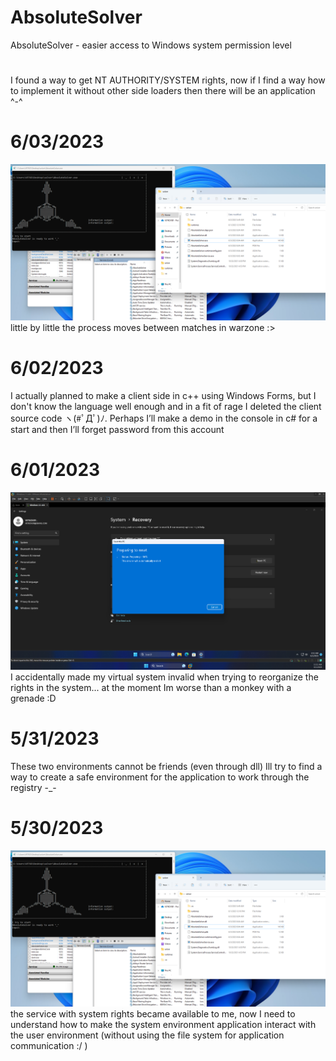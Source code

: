 # AbsoluteSolver
AbsoluteSolver - easier access to Windows system permission level 
#
I found a way to get NT AUTHORITY/SYSTEM rights, now if I find a way how to implement it without other side loaders then there will be an application ^-^
# 6/03/2023
![screenshot](https://raw.githubusercontent.com/vetkover/AbsoluteSolver/d0f261362dbffe2c7d9814a6079a97cb4f9de77a/image.png)
little by little the process moves between matches in warzone :>
# 6/02/2023
I actually planned to make a client side in c++ using Windows Forms, but I don't know the language well enough and in a fit of rage I deleted the client source code ヽ(#ﾟДﾟ)ﾉ. Perhaps I’ll make a demo in the console in c# for a start and then I’ll forget password from this account
# 6/01/2023
![screenshot](https://github.com/vetkover/AbsoluteSolver/blob/main/Screenshot%202023-06-01%20111149.png?raw=true)
I accidentally made my virtual system invalid when trying to reorganize the rights in the system... at the moment Im worse than a monkey with a grenade :D
# 5/31/2023
These two environments cannot be friends (even through dll) Ill try to find a way to create a safe environment for the application to work through the registry -_-
# 5/30/2023
![screenshot](https://github.com/vetkover/AbsoluteSolver/blob/main/image.png?raw=true)
the service with system rights became available to me, now I need to understand how to make the system environment application interact with the user environment (without using the file system for application communication :/ )
